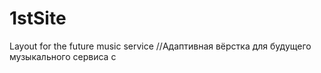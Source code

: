 # 1stSite
Layout for the future music service
//Адаптивная вёрстка для будущего музыкального сервиса с
